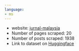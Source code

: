 ```yaml
---
language:
- ms
---
```

* website: [jurnal-malaysia](https://jurnal-malaysia.com/)
* Number of pages scraped: 20
* Number of posts scraped: 1938
* Link to dataset on [Huggingface](https://huggingface.co/datasets/haizad/jurnal-malaysia-scraped)